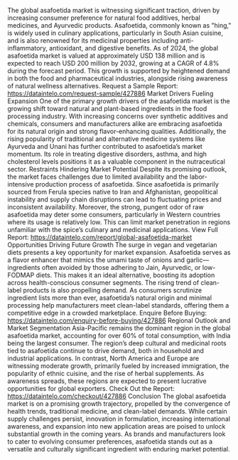 The global asafoetida market is witnessing significant traction, driven by increasing consumer preference for natural food additives, herbal medicines, and Ayurvedic products. Asafoetida, commonly known as "hing," is widely used in culinary applications, particularly in South Asian cuisine, and is also renowned for its medicinal properties including anti-inflammatory, antioxidant, and digestive benefits.
As of 2024, the global asafoetida market is valued at approximately USD 138 million and is expected to reach USD 200 million by 2032, growing at a CAGR of 4.8% during the forecast period. This growth is supported by heightened demand in both the food and pharmaceutical industries, alongside rising awareness of natural wellness alternatives.
Request a Sample Report: https://dataintelo.com/request-sample/427886
Market Drivers Fueling Expansion
One of the primary growth drivers of the asafoetida market is the growing shift toward natural and plant-based ingredients in the food processing industry. With increasing concerns over synthetic additives and chemicals, consumers and manufacturers alike are embracing asafoetida for its natural origin and strong flavor-enhancing qualities.
Additionally, the rising popularity of traditional and alternative medicine systems like Ayurveda and Unani has further contributed to asafoetida’s market momentum. Its role in treating digestive disorders, asthma, and high cholesterol levels positions it as a valuable component in the nutraceutical sector.
Restraints Hindering Market Potential
Despite its promising outlook, the market faces challenges due to limited availability and the labor-intensive production process of asafoetida. Since asafoetida is primarily sourced from Ferula species native to Iran and Afghanistan, geopolitical instability and supply chain disruptions can lead to fluctuating prices and inconsistent availability.
Moreover, the strong, pungent odor of raw asafoetida may deter some consumers, particularly in Western countries where its usage is relatively low. This can limit market penetration in regions unfamiliar with the spice’s culinary and medicinal applications.
View Full Report: https://dataintelo.com/report/global-asafoetida-market
Opportunities Driving Future Growth
The surge in vegan and vegetarian diets presents a key opportunity for market expansion. Asafoetida serves as a flavor enhancer that mimics the umami taste of onions and garlic—ingredients often avoided by those adhering to Jain, Ayurvedic, or low-FODMAP diets. This makes it an ideal alternative, boosting its adoption across health-conscious consumer segments.
The rising trend of clean-label products is also propelling demand. As consumers scrutinize ingredient lists more than ever, asafoetida’s natural origin and minimal processing help manufacturers meet clean-label standards, offering them a competitive edge in a crowded marketplace.
Enquire Before Buying: https://dataintelo.com/enquiry-before-buying/427886
Regional Outlook and Market Segmentation
Asia-Pacific remains the dominant region in the global asafoetida market, accounting for over 60% of total consumption, with India being the largest consumer. The region’s deep cultural and medicinal roots tied to asafoetida continue to drive demand, both in household and industrial applications.
In contrast, North America and Europe are witnessing moderate growth, primarily fueled by increased immigration, the popularity of ethnic cuisine, and the rise of herbal supplements. As awareness spreads, these regions are expected to present lucrative opportunities for global exporters.
Check Out the Report: https://dataintelo.com/checkout/427886
Conclusion
The global asafoetida market is on a promising growth trajectory, propelled by the convergence of health trends, traditional medicine, and clean-label demands. While certain supply challenges persist, innovation in formulation, increasing international awareness, and expansion into new application areas are poised to unlock substantial growth in the coming years.
As brands and manufacturers look to cater to evolving consumer preferences, asafoetida stands out as a versatile and culturally significant ingredient with enduring market potential.
